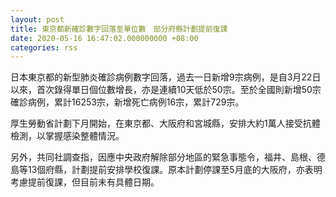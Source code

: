 ```yaml
---
layout: post
title: 東京都新確診數字回落至單位數　部分府縣計劃提前復課
date: 2020-05-16 16:47:02.000000000 +08:00
categories: rss
---
```


日本東京都的新型肺炎確診病例數字回落，過去一日新增9宗病例，是自3月22日以來，首次錄得單日個位數增長，亦是連續10天低於50宗。至於全國則新增50宗確診病例，累計16253宗，新增死亡病例16宗，累計729宗。

厚生勞動省計劃下月開始，在東京都、大阪府和宮城縣，安排大約1萬人接受抗體檢測，以掌握感染整體情況。

另外，共同社調查指，因應中央政府解除部分地區的緊急事態令，福井、島根、德島等13個府縣，計劃提前安排學校復課。原本計劃停課至5月底的大阪府，亦表明考慮提前復課，但目前未有具體日期。
